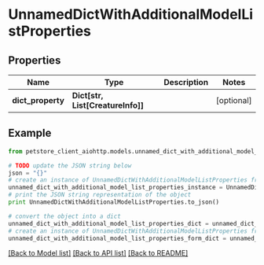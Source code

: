 # UnnamedDictWithAdditionalModelListProperties


## Properties

Name | Type | Description | Notes
------------ | ------------- | ------------- | -------------
**dict_property** | **Dict[str, List[CreatureInfo]]** |  | [optional] 

## Example

```python
from petstore_client_aiohttp.models.unnamed_dict_with_additional_model_list_properties import UnnamedDictWithAdditionalModelListProperties

# TODO update the JSON string below
json = "{}"
# create an instance of UnnamedDictWithAdditionalModelListProperties from a JSON string
unnamed_dict_with_additional_model_list_properties_instance = UnnamedDictWithAdditionalModelListProperties.from_json(json)
# print the JSON string representation of the object
print UnnamedDictWithAdditionalModelListProperties.to_json()

# convert the object into a dict
unnamed_dict_with_additional_model_list_properties_dict = unnamed_dict_with_additional_model_list_properties_instance.to_dict()
# create an instance of UnnamedDictWithAdditionalModelListProperties from a dict
unnamed_dict_with_additional_model_list_properties_form_dict = unnamed_dict_with_additional_model_list_properties.from_dict(unnamed_dict_with_additional_model_list_properties_dict)
```
[[Back to Model list]](../README.md#documentation-for-models) [[Back to API list]](../README.md#documentation-for-api-endpoints) [[Back to README]](../README.md)


